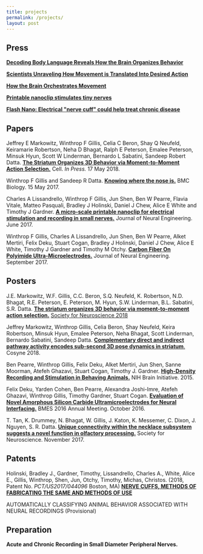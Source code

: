 ```yaml
---
title: projects
permalink: /projects/
layout: post
---
```

## Press

[**Decoding Body Language Reveals How the Brain Organizes Behavior**](https://www.simonsfoundation.org/2018/07/11/decoding-body-language-reveals-how-the-brain-organizes-behavior/)

[**Scientists Unraveling How Movement is Translated Into Desired Action**](https://parkinsonsnewstoday.com/2018/05/24/scientists-unraveling-how-movement-translated-into-desired-action/)

[**How the Brain Orchestrates Movement**](https://neurosciencenews.com/movement-orchestration-9073/)

[**Printable nanoclip stimulates tiny nerves**](http://medicalphysicsweb.org/cws/article/research/68264)

[**Flash Nano: Electrical "nerve cuff" could help treat chronic disease**](http://nanotechweb.org/cws/article/tech/68261)

## Papers

Jeffrey E Markowitz, Winthrop F Gillis, Celia C Beron, Shay Q Neufeld, Keiramarie Robertson, Neha D Bhagat, Ralph E Peterson, Emalee Peterson, Minsuk Hyun, Scott W Linderman, Bernardo L Sabatini, Sandeep Robert Datta.
[**The Striatum Organizes 3D Behavior via Moment-to-Moment Action Selection.**](https://www.cell.com/cell/fulltext/S0092-8674(18)30512-9)
Cell. _In Press._ 17 May 2018.

<span class="__dimensions_badge_embed__" data-id="pub.1104039317" data-style="small_circle"></span><script async src="https://badge.dimensions.ai/badge.js" charset="utf-8"></script>

Winthrop F Gillis and Sandeep R Datta.
[**Knowing where the nose is.**](https://bmcbiol.biomedcentral.com/articles/10.1186/s12915-017-0382-6)
BMC Biology. 15 May 2017.

Charles A Lissandrello, Winthrop F Gillis, Jun Shen, Ben W Pearre, Flavia Vitale, Matteo Pasquali, Bradley J Holinski, Daniel J Chew, Alice E White and Timothy J Gardner.
[**A micro-scale printable nanoclip for electrical stimulation and recording in small nerves.**](http://iopscience.iop.org/article/10.1088/1741-2552/aa5a5b)
Journal of Neural Engineering. June 2017.

<span class="__dimensions_badge_embed__" data-id="pub.1084173495" data-style="small_circle"></span><script async src="https://badge.dimensions.ai/badge.js" charset="utf-8"></script>

Winthrop F Gillis, Charles A Lissandrello, Jun Shen, Ben W Pearre, Alket Mertiri, Felix Deku, Stuart Cogan, Bradley J Holinski, Daniel J Chew, Alice E White, Timothy J Gardner and Timothy M Otchy.
[**Carbon Fiber On Polyimide Ultra-Microelectrodes.**](http://iopscience.iop.org/article/10.1088/1741-2552/aa8c88)
Journal of Neural Engineering. September 2017.

<span class="__dimensions_badge_embed__" data-id="pub.1091757262" data-style="small_circle"></span><script async src="https://badge.dimensions.ai/badge.js" charset="utf-8"></script>

## Posters

J.E. Markowitz, W.F. Gillis, C.C. Beron, S.Q. Neufeld, K. Robertson, N.D. Bhagat, R.E. Peterson, E. Peterson, M. Hyun, S.W. Linderman, B.L. Sabatini, S.R. Datta. [**The striatum organizes 3D behavior via moment-to-moment action selection.**]() [Society for Neuroscience 2018](https://abstractsonline.com/pp8/#!/4649/presentation/29823)

Jeffrey Markowitz, Winthrop Gillis, Celia Beron, Shay Neufeld, Keira Robertson, Minsuk Hyun, Emalee Peterson, Neha Bhagat, Scott Linderman, Bernardo Sabatini, Sandeep Datta. [**Complementary direct and indirect pathway activity encodes sub-second 3D pose dynamics in striatum**.]() Cosyne 2018.

Ben Pearre, Winthrop Gillis, Felix Deku, Alket Mertiri, Jun Shen, Sanne Moorman, Atefeh Ghazavi, Stuart Cogan, Timothy J. Gardner.
[**High-Density Recording and Stimulation in Behaving Animals.**]()
NIH Brain Initiative. 2015.

Felix Deku, Yarden Cohen, Ben Pearre, Alexandra Joshi-Imre, Atefeh Ghazavi, Winthrop Gillis, Timothy Gardner, Stuart Cogan.
[**Evaluation of Novel Amorphous Silicon Carbide Ultramicroelectrodes for Neural Interfacing.**]()
BMES 2016 Annual Meeting. October 2016.

T. Tan, K. Drummey, N. Bhagat, W. Gillis, J. Katon, K. Messemer, C. Dixon, J. Nguyen, S. R. Datta.
[**Unique connectivity within the necklace subsystem suggests a novel function in olfactory processing.**]()
Society for Neuroscience. November 2017.

## Patents

Holinski, Bradley J., Gardner, Timothy, Lissandrello, Charles A., White, Alice E., Gillis, Winthrop, Shen, Jun, Otchy, Timothy, Michas, Christos. (2018, Patent No. _PCT/US2017/044096_ Boston, MA) [**NERVE CUFFS, METHODS OF FABRICATING THE SAME AND METHODS OF USE**](https://patentscope.wipo.int/search/en/detail.jsf?docId=WO2018022838)

AUTOMATICALLY CLASSIFYING ANIMAL BEHAVIOR ASSOCIATED WITH NEURAL RECORDINGS (Provisional)

## Preparation

**Acute and Chronic Recording in Small Diameter Peripheral Nerves.**


